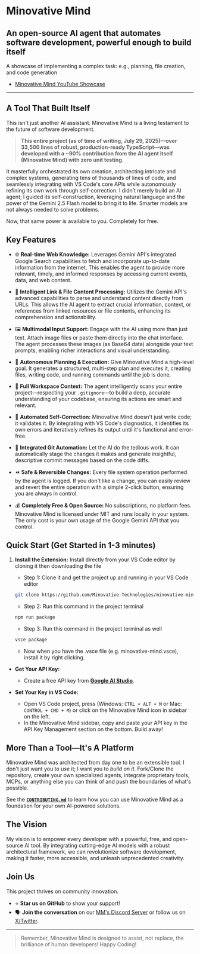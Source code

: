 # Minovative Mind

## An open-source AI agent that automates software development, powerful enough to build itself

A showcase of implementing a complex task: e.g., planning, file creation, and code generation

- [Minovative Mind YouTube Showcase](https://youtu.be/f08_WgmSbUc)

---

## A Tool That Built Itself

This isn't just another AI assistant. Minovative Mind is a living testament to the future of software development.

> **This entire project (as of time of writing, July 29, 2025)—over 33,500 lines of robust, production-ready TypeScript—was developed with a ~90% contribution from the AI agent itself (Minovative Mind) with zero unit testing.**

It masterfully orchestrated its own creation, architecting intricate and complex systems, generating tens of thousands of lines of code, and seamlessly integrating with VS Code's core APIs while autonomously refining its own work through self-correction. I didn’t merely build an AI agent; I guided its self-construction, leveraging natural language and the power of the Gemini 2.5 Flash model to bring it to life. Smarter models are not always needed to solve problems.

Now, that same power is available to you. Completely for free.

## Key Features

- 🌐 **Real-time Web Knowledge:** Leverages Gemini API's integrated Google Search capabilities to fetch and incorporate up-to-date information from the internet. This enables the agent to provide more relevant, timely, and informed responses by accessing current events, data, and web content.

- 🔗 **Intelligent Link & File Content Processing:** Utilizes the Gemini API's advanced capabilities to parse and understand content directly from URLs. This allows the AI agent to extract crucial information, context, or references from linked resources or file contents, enhancing its comprehension and actionability.

- 🖼️ **Multimodal Input Support:** Engage with the AI using more than just text. Attach image files or paste them directly into the chat interface. The agent processes these images (as Base64 data) alongside your text prompts, enabling richer interactions and visual understanding.

- 🧠 **Autonomous Planning & Execution:** Give Minovative Mind a high-level goal. It generates a structured, multi-step plan and executes it, creating files, writing code, and running commands until the job is done.

- 🧩 **Full Workspace Context:** The agent intelligently scans your entire project—respecting your `.gitignore`—to build a deep, accurate understanding of your codebase, ensuring its actions are smart and relevant.

- 🔁 **Automated Self-Correction:** Minovative Mind doesn't just write code; it validates it. By integrating with VS Code's diagnostics, it identifies its own errors and iteratively refines its output until it's functional and error-free.

- 💾 **Integrated Git Automation:** Let the AI do the tedious work. It can automatically stage the changes it makes and generate insightful, descriptive commit messages based on the code diffs.

- ⏪ **Safe & Reversible Changes:** Every file system operation performed by the agent is logged. If you don't like a change, you can easily review and revert the entire operation with a simple 2-click button, ensuring you are always in control.

- 💰 **Completely Free & Open Source:** No subscriptions, no platform fees. Minovative Mind is licensed under MIT and runs locally in your system. The only cost is your own usage of the Google Gemini API that you control.

## Quick Start (Get Started in 1-3 minutes)

1. **Install the Extension:** Install directly from your VS Code editor by cloning it then downloading the file

   - Step 1: Clone it and get the project up and running in your VS Code editor

   ```bash
   git clone https://github.com/Minovative-Technologies/minovative-mind.git
   ```

   - Step 2: Run this command in the project terminal

   ```bash
   npm run package
   ```

   - Step 3: Run this command in the project terminal as well

   ```bash
   vsce package
   ```

   - Now when you have the .vsce file (e.g. minovative-mind.vsce), install it by right clicking.

- **Get Your API Key:**

  - Create a free API key from [**Google AI Studio**](https://aistudio.google.com/app/apikey).

- **Set Your Key in VS Code:**

  - Open VS Code project, press (Windows: `CTRL + ALT + M` or Mac: `CONTROL + CMD + M`) or click on the Minovative Mind icon in sidebar on the left.
  - In the Minovative Mind sidebar, copy and paste your API key in the API Key Management section on the bottom. Build away!

## More Than a Tool—It's A Platform

Minovative Mind was architected from day one to be an extensible tool. I don't just want you to _use_ it; I want you to _build on it_. Fork/Clone the repository, create your own specialized agents, integrate proprietary tools, MCPs, or anything else you can think of and push the boundaries of what's possible.

See the [**`CONTRIBUTING.md`**](./CONTRIBUTING.md) to learn how you can use Minovative Mind as a foundation for your own AI-powered solutions.

## The Vision

My vision is to empower every developer with a powerful, free, and open-source AI tool. By integrating cutting-edge AI models with a robust architectural framework, we can revolutionize software development, making it faster, more accessible, and unleash unprecedented creativity.

## Join Us

This project thrives on community innovation.

- ⭐ **Star us on GitHub** to show your support!
- 🗣️ **Join the conversation** on our [MM's Discord Server]() or follow us on [X/Twitter](https://x.com/minovative_tech).

---

> Remember, Minovative Mind is designed to assist, not replace, the brilliance of human developers! Happy Coding!
